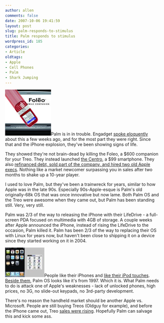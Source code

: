 ```yaml
---
author: allen
comments: false
date: 2007-10-06 19:41:59
layout: post
slug: palm-responds-to-stimulus
title: Palm responds to stimulus
wordpress_id: 185
categories:
- Article
oldtags:
- Apple
- Cell Phones
- Palm
- Shark Jumping
---
```


![My lame attempt at a Centro destroying a Foleo.](/images/wp-uploads/2007/10/foleo.jpg)Palm is in in trouble. Engadget [spoke eloquently](http://www.engadget.com/2007/08/21/dear-palm-its-time-for-an-intervention/) about this a few weeks ago, and for the most part they were right. Since that and the iPhone explosion, they've been showing signs of life.

They showed they're not brain-dead by killing the Foleo, a $600 companion for your Treo. They instead launched [the Centro](http://www.palminfocenter.com/news/9505/palm-centro-announced-with-sprint/), a $99 smartphone. They also [refinanced debt, sold part of the company, and hired two old Apple execs](http://www.appleinsider.com/articles/07/09/12/palm_signs_on_former_apple_heads_in_private_equity_deal.html). Nothing like a market newcomer surpassing you in sales after two months to shake up a 10-year player.

I used to love Palm, but they've been a trainwreck for years, similar to how Apple was in the late 90s. Especially 90s-Apple-esque is Palm's old originally-68k OS that was once innovative but now lame. Both Palm OS and the Treo were awesome when they came out, but Palm has been standing still. Very, very still.

Palm was 2/3 of the way to releasing the iPhone with their LifeDrive - a full-screen PDA focused on multimedia with 4GB of storage. A couple weeks after Apple announced the iPhone, instead of rising the LifeDrive to the occasion, Palm killed it. Palm has been 2/3 of the way to replacing their OS with Linux for years now, but haven't been close to shipping it on a device since they started working on it in 2004.

[![An iPhone and a Treo’s home screens to pixel-scale.](/images/wp-uploads/2007/10/iphone-treo.thumbnail.jpg)](/images/wp-uploads/2007/10/iphone-treo.jpg)People like their iPhones and [like their iPod touches](http://warpedvisions.org/2007/09/25/a-quick-ipod-touch-review/). [Beside them](/images/wp-uploads/2007/10/iphone-treo.jpg), Palm OS looks like it's from 1997. Which it is. What Palm needs to do is attack one of Apple's weaknesses - lack of unlocked phones, high prices, no 3G, no slide-out keypads, no 3rd-party development.

There's no reason the handheld market should be another Apple vs. Microsoft. People are still buying Treos (Oldguy for example), and before the iPhone came out, Treo [sales were rising](http://mytreo.net/archives/2007/06/palm-investor-relations-conference-call-recap-treo-sales-up.html). Hopefully Palm can salvage this and kick some ass.

